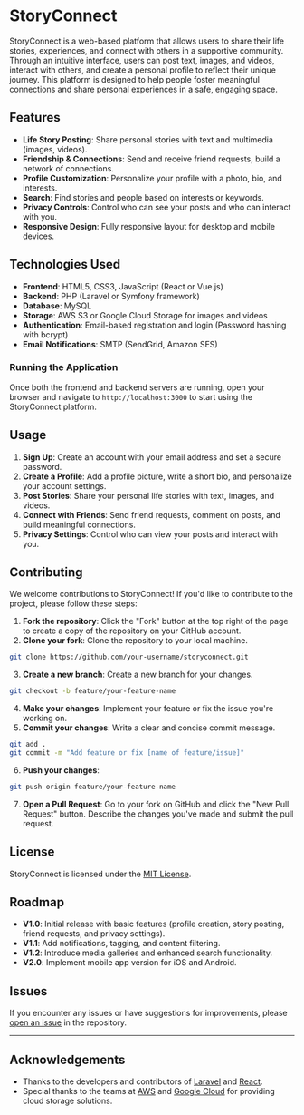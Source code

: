 # StoryConnect

StoryConnect is a web-based platform that allows users to share their life stories, experiences, and connect with others in a supportive community. Through an intuitive interface, users can post text, images, and videos, interact with others, and create a personal profile to reflect their unique journey. This platform is designed to help people foster meaningful connections and share personal experiences in a safe, engaging space.

## Features
- **Life Story Posting**: Share personal stories with text and multimedia (images, videos).
- **Friendship & Connections**: Send and receive friend requests, build a network of connections.
- **Profile Customization**: Personalize your profile with a photo, bio, and interests.
- **Search**: Find stories and people based on interests or keywords.
- **Privacy Controls**: Control who can see your posts and who can interact with you.
- **Responsive Design**: Fully responsive layout for desktop and mobile devices.

## Technologies Used
- **Frontend**: HTML5, CSS3, JavaScript (React or Vue.js)
- **Backend**: PHP (Laravel or Symfony framework)
- **Database**: MySQL
- **Storage**: AWS S3 or Google Cloud Storage for images and videos
- **Authentication**: Email-based registration and login (Password hashing with bcrypt)
- **Email Notifications**: SMTP (SendGrid, Amazon SES)
### Running the Application
Once both the frontend and backend servers are running, open your browser and navigate to `http://localhost:3000` to start using the StoryConnect platform.

## Usage

1. **Sign Up**: Create an account with your email address and set a secure password.
2. **Create a Profile**: Add a profile picture, write a short bio, and personalize your account settings.
3. **Post Stories**: Share your personal life stories with text, images, and videos.
4. **Connect with Friends**: Send friend requests, comment on posts, and build meaningful connections.
5. **Privacy Settings**: Control who can view your posts and interact with you.

## Contributing

We welcome contributions to StoryConnect! If you'd like to contribute to the project, please follow these steps:

1. **Fork the repository**: Click the "Fork" button at the top right of the page to create a copy of the repository on your GitHub account.
2. **Clone your fork**: Clone the repository to your local machine.

```bash
git clone https://github.com/your-username/storyconnect.git
```

3. **Create a new branch**: Create a new branch for your changes.

```bash
git checkout -b feature/your-feature-name
```

4. **Make your changes**: Implement your feature or fix the issue you're working on.
5. **Commit your changes**: Write a clear and concise commit message.

```bash
git add .
git commit -m "Add feature or fix [name of feature/issue]"
```

6. **Push your changes**:

```bash
git push origin feature/your-feature-name
```

7. **Open a Pull Request**: Go to your fork on GitHub and click the "New Pull Request" button. Describe the changes you've made and submit the pull request.

## License

StoryConnect is licensed under the [MIT License](LICENSE).

## Roadmap
- **V1.0**: Initial release with basic features (profile creation, story posting, friend requests, and privacy settings).
- **V1.1**: Add notifications, tagging, and content filtering.
- **V1.2**: Introduce media galleries and enhanced search functionality.
- **V2.0**: Implement mobile app version for iOS and Android.

## Issues

If you encounter any issues or have suggestions for improvements, please [open an issue](https://github.com/your-username/storyconnect/issues) in the repository.

---

## Acknowledgements

- Thanks to the developers and contributors of [Laravel](https://laravel.com/) and [React](https://reactjs.org/).
- Special thanks to the teams at [AWS](https://aws.amazon.com/) and [Google Cloud](https://cloud.google.com/) for providing cloud storage solutions.

